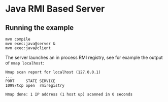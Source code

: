 # Java RMI Based Server

## Running the example

```shell
mvn compile
mvn exec:java@server &
mvn exec:java@client
```

The server launches an in process RMI registry,
see for example the output of `nmap localhost`:

```
Nmap scan report for localhost (127.0.0.1)
...
PORT     STATE SERVICE
1099/tcp open  rmiregistry

Nmap done: 1 IP address (1 host up) scanned in 0 seconds
```
